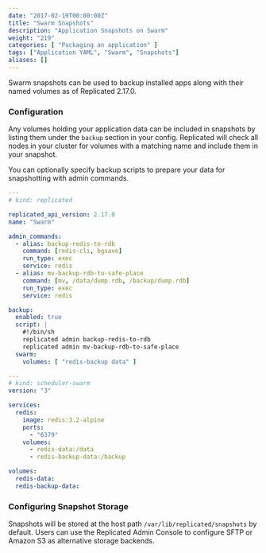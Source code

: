 ```yaml
---
date: "2017-02-19T00:00:00Z"
title: "Swarm Snapshots"
description: "Application Snapshots on Swarm"
weight: "219"
categories: [ "Packaging an application" ]
tags: ["Application YAML", "Swarm", "Snapshots"]
aliases: []
---
```


Swarm snapshots can be used to backup installed apps along with their named volumes as of Replicated 2.17.0.

### Configuration

Any volumes holding your application data can be included in snapshots by listing them under the `backup` section in your config.
Replicated will check all nodes in your cluster for volumes with a matching name and include them in your snapshot.

You can optionally specify backup scripts to prepare your data for snapshotting with admin commands.

```yaml
---
# kind: replicated

replicated_api_version: 2.17.0
name: "Swarm"

admin_commands:
  - alias: backup-redis-to-rdb
    command: [redis-cli, bgsave]
    run_type: exec
    service: redis
  - alias: mv-backup-rdb-to-safe-place
    command: [mv, /data/dump.rdb, /backup/dump.rdb]
    run_type: exec
    service: redis

backup:
  enabled: true
  script: |
    #!/bin/sh
    replicated admin backup-redis-to-rdb
    replicated admin mv-backup-rdb-to-safe-place
  swarm:
    volumes: [ "redis-backup data" ]

---
# kind: scheduler-swarm
version: "3"

services:
  redis:
    image: redis:3.2-alpine
    ports:
      - "6379"
    volumes:
      - redis-data:/data
      - redis-backup-data:/backup

volumes:
  redis-data:
  redis-backup-data:
```

### Configuring Snapshot Storage

Snapshots will be stored at the host path `/var/lib/replicated/snapshots` by default.
Users can use the Replicated Admin Console to configure SFTP or Amazon S3 as alternative storage backends.

